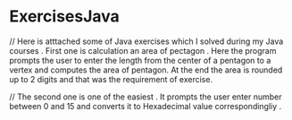 # ExercisesJava
// Here is atttached some of Java exercises which I solved during my Java courses . First one is calculation an area of pectagon . Here the program prompts the user to enter the length from the center of a pentagon to a vertex and computes the area of pentagon.
At the end the area is rounded up to 2 digits and that was the requirement of exercise.

// The second one is one of the easiest . It prompts the user enter number between 0 and 15 and converts it to Hexadecimal value correspondingliy . 

